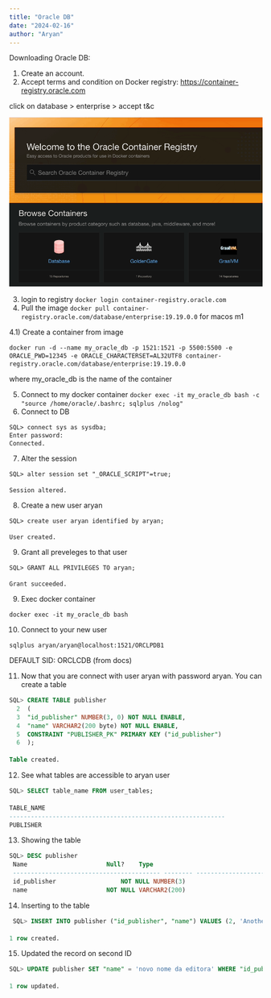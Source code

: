 ```yaml
---
title: "Oracle DB"
date: "2024-02-16"
author: "Aryan"
---
```


Downloading Oracle DB:

1. Create an account.
2. Accept terms and condition on Docker registry: https://container-registry.oracle.com

click on database > enterprise > accept t&c

![accept terms and conditions](/oracle-db/terms_and_condition.gif)

3. login to registry `docker login container-registry.oracle.com`
4. Pull the image `docker pull container-registry.oracle.com/database/enterprise:19.19.0.0` for macos m1

4.1) Create a container from image

```
docker run -d --name my_oracle_db -p 1521:1521 -p 5500:5500 -e ORACLE_PWD=12345 -e ORACLE_CHARACTERSET=AL32UTF8 container-registry.oracle.com/database/enterprise:19.19.0.0
```

where my_oracle_db is the name of the container

5. Connect to my docker container `docker exec -it my_oracle_db bash -c "source /home/oracle/.bashrc; sqlplus /nolog"`
6. Connect to DB

```
SQL> connect sys as sysdba;
Enter password:
Connected.
```

7. Alter the session

```
SQL> alter session set "_ORACLE_SCRIPT"=true;

Session altered.
```

8. Create a new user aryan

```
SQL> create user aryan identified by aryan;

User created.
```

9. Grant all preveleges to that user

```
SQL> GRANT ALL PRIVILEGES TO aryan;

Grant succeeded.
```

9. Exec docker container

```
docker exec -it my_oracle_db bash
```

10. Connect to your new user

```
sqlplus aryan/aryan@localhost:1521/ORCLPDB1
```

DEFAULT SID: ORCLCDB (from docs)

11. Now that you are connect with user aryan with password aryan. You can create a table

```sql
SQL> CREATE TABLE publisher
  2  (
  3  "id_publisher" NUMBER(3, 0) NOT NULL ENABLE,
  4  "name" VARCHAR2(200 byte) NOT NULL ENABLE,
  5  CONSTRAINT "PUBLISHER_PK" PRIMARY KEY ("id_publisher")
  6  );

Table created.
```

12. See what tables are accessible to aryan user

```sql
SQL> SELECT table_name FROM user_tables;

TABLE_NAME
------------------------------------------------------------
PUBLISHER
```

13. Showing the table

```sql
SQL> DESC publisher
 Name					   Null?    Type
 ----------------------------------------- -------- ----------------------------
 id_publisher				   NOT NULL NUMBER(3)
 name					   NOT NULL VARCHAR2(200)
```

14. Inserting to the table

```sql
 SQL> INSERT INTO publisher ("id_publisher", "name") VALUES (2, 'Another Publisher');

1 row created.
```

15. Updated the record on second ID

```sql
SQL> UPDATE publisher SET "name" = 'novo nome da editora' WHERE "id_publisher" = 2;

1 row updated.
```
